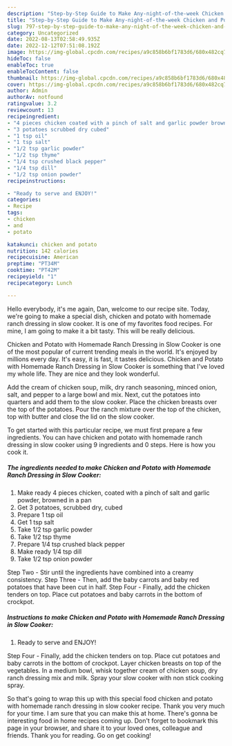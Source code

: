 ```yaml
---
description: "Step-by-Step Guide to Make Any-night-of-the-week Chicken and Potato with Homemade Ranch Dressing in Slow Cooker"
title: "Step-by-Step Guide to Make Any-night-of-the-week Chicken and Potato with Homemade Ranch Dressing in Slow Cooker"
slug: 797-step-by-step-guide-to-make-any-night-of-the-week-chicken-and-potato-with-homemade-ranch-dressing-in-slow-cooker
category: Uncategorized
date: 2022-08-13T02:58:49.935Z
date: 2022-12-12T07:51:08.192Z
image: https://img-global.cpcdn.com/recipes/a9c858b6bf1783d6/680x482cq70/chicken-and-potato-with-homemade-ranch-dressing-in-slow-cooker-recipe-main-photo.jpg
hideToc: false
enableToc: true
enableTocContent: false
thumbnail: https://img-global.cpcdn.com/recipes/a9c858b6bf1783d6/680x482cq70/chicken-and-potato-with-homemade-ranch-dressing-in-slow-cooker-recipe-main-photo.jpg
cover: https://img-global.cpcdn.com/recipes/a9c858b6bf1783d6/680x482cq70/chicken-and-potato-with-homemade-ranch-dressing-in-slow-cooker-recipe-main-photo.jpg
author: Admin
authorAv: notfound
ratingvalue: 3.2
reviewcount: 13
recipeingredient:
- "4 pieces chicken coated with a pinch of salt and garlic powder browned in a pan"
- "3 potatoes scrubbed dry cubed"
- "1 tsp oil"
- "1 tsp salt"
- "1/2 tsp garlic powder"
- "1/2 tsp thyme"
- "1/4 tsp crushed black pepper"
- "1/4 tsp dill"
- "1/2 tsp onion powder"
recipeinstructions:

- "Ready to serve and ENJOY!"
categories:
- Recipe
tags:
- chicken
- and
- potato

katakunci: chicken and potato 
nutrition: 142 calories
recipecuisine: American
preptime: "PT34M"
cooktime: "PT42M"
recipeyield: "1"
recipecategory: Lunch

---
```



Hello everybody, it's me again, Dan, welcome to our recipe site. Today, we're going to make a special dish, chicken and potato with homemade ranch dressing in slow cooker. It is one of my favorites food recipes. For mine, I am going to make it a bit tasty. This will be really delicious.

Chicken and Potato with Homemade Ranch Dressing in Slow Cooker is one of the most popular of current trending meals in the world. It's enjoyed by millions every day. It's easy, it is fast, it tastes delicious. Chicken and Potato with Homemade Ranch Dressing in Slow Cooker is something that I've loved my whole life. They are nice and they look wonderful.

Add the cream of chicken soup, milk, dry ranch seasoning, minced onion, salt, and pepper to a large bowl and mix. Next, cut the potatoes into quarters and add them to the slow cooker. Place the chicken breasts over the top of the potatoes. Pour the ranch mixture over the top of the chicken, top with butter and close the lid on the slow cooker.


To get started with this particular recipe, we must first prepare a few ingredients. You can have chicken and potato with homemade ranch dressing in slow cooker using 9 ingredients and 0 steps. Here is how you cook it.

<!--inarticleads1-->

##### The ingredients needed to make Chicken and Potato with Homemade Ranch Dressing in Slow Cooker:

1. Make ready 4 pieces chicken, coated with a pinch of salt and garlic powder, browned in a pan
1. Get 3 potatoes, scrubbed dry, cubed
1. Prepare 1 tsp oil
1. Get 1 tsp salt
1. Take 1/2 tsp garlic powder
1. Take 1/2 tsp thyme
1. Prepare 1/4 tsp crushed black pepper
1. Make ready 1/4 tsp dill
1. Take 1/2 tsp onion powder


Step Two - Stir until the ingredients have combined into a creamy consistency. Step Three - Then, add the baby carrots and baby red potatoes that have been cut in half. Step Four - Finally, add the chicken tenders on top. Place cut potatoes and baby carrots in the bottom of crockpot. 

<!--inarticleads2-->

##### Instructions to make Chicken and Potato with Homemade Ranch Dressing in Slow Cooker:


1. Ready to serve and ENJOY!

Step Four - Finally, add the chicken tenders on top. Place cut potatoes and baby carrots in the bottom of crockpot. Layer chicken breasts on top of the vegetables. In a medium bowl, whisk together cream of chicken soup, dry ranch dressing mix and milk. Spray your slow cooker with non stick cooking spray. 

So that's going to wrap this up with this special food chicken and potato with homemade ranch dressing in slow cooker recipe. Thank you very much for your time. I am sure that you can make this at home. There's gonna be interesting food in home recipes coming up. Don't forget to bookmark this page in your browser, and share it to your loved ones, colleague and friends. Thank you for reading. Go on get cooking!

